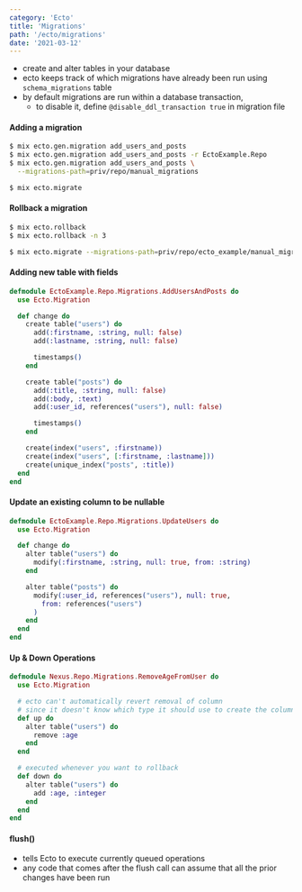```yaml
---
category: 'Ecto'
title: 'Migrations'
path: '/ecto/migrations'
date: '2021-03-12'
---
```


- create and alter tables in your database
- ecto keeps track of which migrations have already been run using `schema_migrations` table
- by default migrations are run within a database transaction,
  - to disable it, define `@disable_ddl_transaction true` in migration file

#### Adding a migration

```bash
$ mix ecto.gen.migration add_users_and_posts
$ mix ecto.gen.migration add_users_and_posts -r EctoExample.Repo
$ mix ecto.gen.migration add_users_and_posts \
  --migrations-path=priv/repo/manual_migrations
```

```bash
$ mix ecto.migrate
```

#### Rollback a migration

```bash
$ mix ecto.rollback
$ mix ecto.rollback -n 3
```

```bash
$ mix ecto.migrate --migrations-path=priv/repo/ecto_example/manual_migrations
```

#### Adding new table with fields

```elixir
defmodule EctoExample.Repo.Migrations.AddUsersAndPosts do
  use Ecto.Migration

  def change do
    create table("users") do
      add(:firstname, :string, null: false)
      add(:lastname, :string, null: false)

      timestamps()
    end

    create table("posts") do
      add(:title, :string, null: false)
      add(:body, :text)
      add(:user_id, references("users"), null: false)

      timestamps()
    end

    create(index("users", :firstname))
    create(index("users", [:firstname, :lastname]))
    create(unique_index("posts", :title))
  end
end
```

#### Update an existing column to be nullable

```elixir
defmodule EctoExample.Repo.Migrations.UpdateUsers do
  use Ecto.Migration

  def change do
    alter table("users") do
      modify(:firstname, :string, null: true, from: :string)
    end

    alter table("posts") do
      modify(:user_id, references("users"), null: true,
        from: references("users")
      )
    end
  end
end

```

#### Up & Down Operations

```elixir
defmodule Nexus.Repo.Migrations.RemoveAgeFromUser do
  use Ecto.Migration

  # ecto can't automatically revert removal of column
  # since it doesn't know which type it should use to create the column again
  def up do
    alter table("users") do
      remove :age
    end
  end

  # executed whenever you want to rollback
  def down do
    alter table("users") do
      add :age, :integer
    end
  end
end
```

#### flush()

- tells Ecto to execute currently queued operations
- any code that comes after the flush call can assume that all the prior changes have been run
